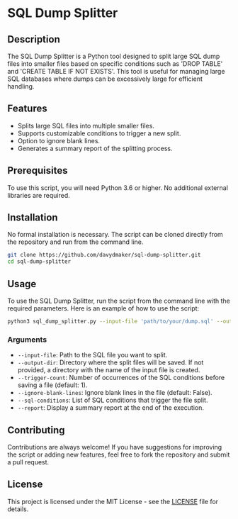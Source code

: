 # SQL Dump Splitter

## Description
The SQL Dump Splitter is a Python tool designed to split large SQL dump files into smaller files based on specific conditions such as 'DROP TABLE' and 'CREATE TABLE IF NOT EXISTS'. This tool is useful for managing large SQL databases where dumps can be excessively large for efficient handling.

## Features
- Splits large SQL files into multiple smaller files.
- Supports customizable conditions to trigger a new split.
- Option to ignore blank lines.
- Generates a summary report of the splitting process.

## Prerequisites
To use this script, you will need Python 3.6 or higher. No additional external libraries are required.

## Installation
No formal installation is necessary. The script can be cloned directly from the repository and run from the command line.

```bash
git clone https://github.com/davydmaker/sql-dump-splitter.git
cd sql-dump-splitter
```

## Usage
To use the SQL Dump Splitter, run the script from the command line with the required parameters. Here is an example of how to use the script:

```bash
python3 sql_dump_splitter.py --input-file 'path/to/your/dump.sql' --output-dir 'path/to/output' --trigger-count 1 --ignore-blank-lines --report
```

### Arguments
- `--input-file`: Path to the SQL file you want to split.
- `--output-dir`: Directory where the split files will be saved. If not provided, a directory with the name of the input file is created.
- `--trigger-count`: Number of occurrences of the SQL conditions before saving a file (default: 1).
- `--ignore-blank-lines`: Ignore blank lines in the file (default: False).
- `--sql-conditions`: List of SQL conditions that trigger the file split.
- `--report`: Display a summary report at the end of the execution.

## Contributing
Contributions are always welcome! If you have suggestions for improving the script or adding new features, feel free to fork the repository and submit a pull request.

## License
This project is licensed under the MIT License - see the [LICENSE](LICENSE) file for details.
